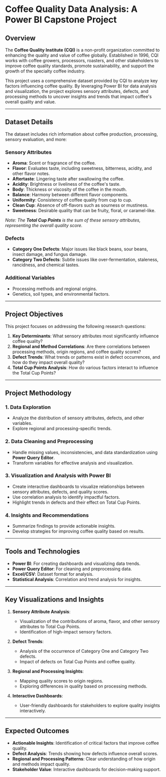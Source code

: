 # **Coffee Quality Data Analysis: A Power BI Capstone Project**

## **Overview**

The **Coffee Quality Institute (CQI)** is a non-profit organization committed to enhancing the quality and value of coffee globally. Established in 1996, CQI works with coffee growers, processors, roasters, and other stakeholders to improve coffee quality standards, promote sustainability, and support the growth of the specialty coffee industry.  

This project uses a comprehensive dataset provided by CQI to analyze key factors influencing coffee quality. By leveraging Power BI for data analysis and visualization, the project explores sensory attributes, defects, and processing methods to uncover insights and trends that impact coffee's overall quality and value.

---

## **Dataset Details**

The dataset includes rich information about coffee production, processing, sensory evaluation, and more:  

### **Sensory Attributes**  
- **Aroma**: Scent or fragrance of the coffee.  
- **Flavor**: Evaluates taste, including sweetness, bitterness, acidity, and other flavor notes.  
- **Aftertaste**: Lingering taste after swallowing the coffee.  
- **Acidity**: Brightness or liveliness of the coffee's taste.  
- **Body**: Thickness or viscosity of the coffee in the mouth.  
- **Balance**: Harmony between different flavor components.  
- **Uniformity**: Consistency of coffee quality from cup to cup.  
- **Clean Cup**: Absence of off-flavors such as sourness or mustiness.  
- **Sweetness**: Desirable quality that can be fruity, floral, or caramel-like.  

*Note: The **Total Cup Points** is the sum of these sensory attributes, representing the overall quality score.*  

### **Defects**  
- **Category One Defects**: Major issues like black beans, sour beans, insect damage, and fungus damage.  
- **Category Two Defects**: Subtle issues like over-fermentation, staleness, rancidness, and chemical tastes.  

### **Additional Variables**  
- Processing methods and regional origins.  
- Genetics, soil types, and environmental factors.

---

## **Project Objectives**

This project focuses on addressing the following research questions:  

1. **Key Determinants**: What sensory attributes most significantly influence coffee quality?  
2. **Regional and Method Correlations**: Are there correlations between processing methods, origin regions, and coffee quality scores?  
3. **Defect Trends**: What trends or patterns exist in defect occurrences, and how do they impact overall quality?  
4. **Total Cup Points Analysis**: How do various factors interact to influence the Total Cup Points?

---

## **Project Methodology**

### **1. Data Exploration**
- Analyze the distribution of sensory attributes, defects, and other variables.  
- Explore regional and processing-specific trends.  

### **2. Data Cleaning and Preprocessing**
- Handle missing values, inconsistencies, and data standardization using **Power Query Editor**.  
- Transform variables for effective analysis and visualization.  

### **3. Visualization and Analysis with Power BI**
- Create interactive dashboards to visualize relationships between sensory attributes, defects, and quality scores.  
- Use correlation analysis to identify impactful factors.  
- Highlight trends in defects and their effect on Total Cup Points.  

### **4. Insights and Recommendations**
- Summarize findings to provide actionable insights.  
- Develop strategies for improving coffee quality based on results.

---

## **Tools and Technologies**

- **Power BI**: For creating dashboards and visualizing data trends.  
- **Power Query Editor**: For cleaning and preprocessing data.  
- **Excel/CSV**: Dataset format for analysis.  
- **Statistical Analysis**: Correlation and trend analysis for insights.

---

## **Key Visualizations and Insights**

1. **Sensory Attribute Analysis**:  
   - Visualization of the contributions of aroma, flavor, and other sensory attributes to Total Cup Points.  
   - Identification of high-impact sensory factors.  

2. **Defect Trends**:  
   - Analysis of the occurrence of Category One and Category Two defects.  
   - Impact of defects on Total Cup Points and coffee quality.  

3. **Regional and Processing Insights**:  
   - Mapping quality scores to origin regions.  
   - Exploring differences in quality based on processing methods.  

4. **Interactive Dashboards**:  
   - User-friendly dashboards for stakeholders to explore quality insights interactively.

---

## **Expected Outcomes**

- **Actionable Insights**: Identification of critical factors that improve coffee quality.  
- **Defect Analysis**: Trends showing how defects influence overall scores.  
- **Regional and Processing Patterns**: Clear understanding of how origin and methods impact quality.  
- **Stakeholder Value**: Interactive dashboards for decision-making support.
